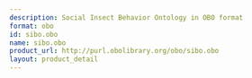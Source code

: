 ```yaml
---
description: Social Insect Behavior Ontology in OBO format
format: obo
id: sibo.obo
name: sibo.obo
product_url: http://purl.obolibrary.org/obo/sibo.obo
layout: product_detail
---
```

